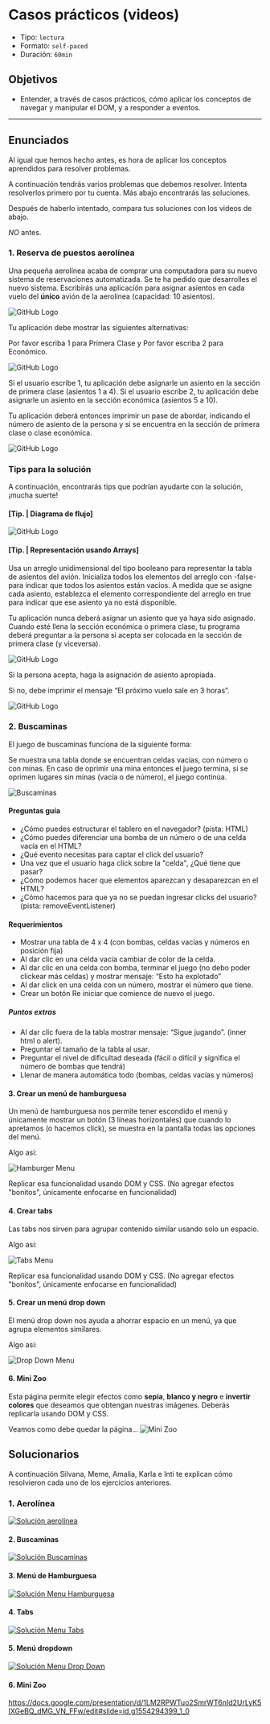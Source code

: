 # Casos prácticos (videos)

- Tipo: `lectura`
- Formato: `self-paced`
- Duración: `60min`

## Objetivos

- Entender, a través de casos prácticos, cómo aplicar los conceptos de navegar
  y manipular el DOM, y a responder a eventos.

***

## Enunciados

Al igual que hemos hecho antes, es hora de aplicar los conceptos aprendidos
para resolver problemas.

A continuación tendrás varios problemas que debemos resolver. Intenta
resolverlos primero por tu cuenta. Más abajo encontrarás las soluciones.

Después de haberlo intentado, compara tus soluciones con los videos de abajo.

*NO* antes.

### 1. Reserva de puestos aerolínea

Una pequeña aerolínea acaba de comprar una computadora para su nuevo sistema
de reservaciones automatizada. Se te ha pedido que desarrolles el nuevo
sistema. Escribirás una aplicación para asignar asientos en cada vuelo del
__único__ avión de la aerolínea (capacidad: 10 asientos).

![GitHub Logo](https://image.ibb.co/eMz26v/avion_2.jpg)

Tu aplicación debe mostrar las siguientes alternativas:

Por favor escriba 1 para Primera Clase y Por favor escriba 2 para Económico.

![GitHub Logo](https://image.ibb.co/mh9PKF/avion_3.jpg)

Si el usuario escribe 1, tu aplicación debe asignarle un asiento en la
sección de primera clase (asientos 1 a 4). Si el usuario escribe 2, tu
aplicación debe asignarle un asiento en la sección económica
(asientos 5 a 10).

Tu aplicación deberá entonces imprimir un pase de abordar, indicando el
número de asiento de la persona y si se encuentra en la sección de primera
clase o clase económica.

![GitHub Logo](https://image.ibb.co/d8gtDa/avion_4.jpg)

### Tips para la solución

A continuación, encontrarás tips que podrían ayudarte con la solución, ¡mucha suerte!

#### [Tip. | Diagrama de flujo]

![GitHub Logo](https://image.ibb.co/bQ86Ya/untitled_8.jpg)

#### [Tip. | Representación usando Arrays]

Usa un arreglo unidimensional del tipo booleano para representar la tabla de
asientos del avión. Inicializa todos los elementos del arreglo con -false-
para indicar que todos los asientos están vacíos. A medida que se asigne cada
asiento, establezca el elemento correspondiente del arreglo en true para
indicar que ese asiento ya no está disponible.

Tu aplicación nunca deberá asignar un asiento que ya haya sido asignado.
Cuando esté llena la sección económica o primera clase, tu programa deberá
preguntar a la persona si acepta ser colocada en la sección de primera clase
(y viceversa).

![GitHub Logo](https://image.ibb.co/nH4rzF/avion_6.jpg)

Si la persona acepta, haga la asignación de asiento apropiada.

Si no, debe imprimir el mensaje “El próximo vuelo sale en 3 horas”.

![GitHub Logo](https://image.ibb.co/d2Hpmv/avion_7.jpg)

### 2. Buscaminas

El juego de buscaminas funciona de la siguiente forma:

Se muestra una tabla donde se encuentran celdas vacías, con número o con minas.
En caso de oprimir una mina entonces el juego termina, si se oprimen lugares
sin minas (vacía o de número), el juego continúa.

![Buscaminas](https://lh4.googleusercontent.com/c4jnMEV2CirXxh8CRzP1y6_VSqfPOLNQnTGyv2uKyPzEMfa42ztBClyMCigW7K3dJqNWacIJDjaj-kfVDFWtQbHySxNhSSRBPVnf2Q2SbHK3MUkWD0WMpsVyXeUAfrI11ya9heW5lng)

#### Preguntas guía

- ¿Cómo puedes estructurar el tablero en el navegador? (pista: HTML)
- ¿Cómo puedes diferenciar una bomba de un número o de una celda vacía en el
  HTML?
- ¿Qué evento necesitas para captar el click del usuario?
- Una vez que el usuario haga click sobre la "celda", ¿Qué tiene que pasar?
- ¿Cómo podemos hacer que elementos aparezcan y desaparezcan en el HTML?
- ¿Cómo hacemos para que ya no se puedan ingresar clicks del usuario?(pista:
  removeEventListener)

#### Requerimientos

- Mostrar una tabla de 4 x 4 (con bombas, celdas vacías y números en posición
  fija)
- Al dar clic en una celda vacía cambiar de color de la celda.
- Al dar clic en una celda con bomba, terminar el juego (no debo poder clickear
  más celdas) y mostrar mensaje: “Esto ha explotado”
- Al dar click en una celda con un número, mostrar el número que tiene.
- Crear un botón Re iniciar que comience de nuevo el juego.

##### Puntos extras

- Al dar clic fuera de la tabla mostrar mensaje: “Sigue jugando”. (inner html o
  alert).
- Preguntar el tamaño de la tabla al usar.
- Preguntar el nivel de dificultad deseada (fácil o difícil y significa el
  número de bombas que tendrá)
- Llenar de manera automática todo (bombas, celdas vacías y números)

#### 3. Crear un menú de hamburguesa

Un menú de hamburguesa nos permite tener escondido el menú y únicamente mostrar
un botón (3 líneas horizontales) que cuando lo apretamos (o hacemos click), se
muestra en la pantalla todas las opciones del menú.

Algo asi:

![Hamburger Menu](http://i.imgur.com/JKJ8V9v.gif)

Replicar esa funcionalidad usando DOM y CSS. (No agregar efectos "bonitos",
únicamente enfocarse en funcionalidad)

#### 4. Crear tabs

Las tabs nos sirven para agrupar contenido similar usando solo un espacio.

Algo asi:

![Tabs Menu](https://diypm8fk7dlz0.cloudfront.net/support/wp-content/uploads/2014/06/simulate-tabs.gif)

Replicar esa funcionalidad usando DOM y CSS. (No agregar efectos "bonitos",
únicamente enfocarse en funcionalidad)

#### 5. Crear un menú drop down

El menú drop down nos ayuda a ahorrar espacio en un menú, ya que agrupa
elementos similares.

Algo asi:

![Drop Down Menu](https://cdn.codemyui.com/wp-content/uploads/2016/06/jQuery-Dropdown-Navigation-Menu.gif)

#### 6. Mini Zoo

Esta página permite elegir efectos como **sepia**, **blanco y negro** e **invertir colores** que deseamos que obtengan nuestras imágenes.
Deberás replicarla usando DOM y CSS.

Veamos como debe quedar la página...
![Mini Zoo](https://fotos.subefotos.com/33a270779462a9ffe98ae8c2b528087co.gif)

## Solucionarios

A continuación Silvana, Meme, Amalia, Karla e Inti te explican cómo resolvieron cada uno de
los ejercicios anteriores.

### 1. Aerolínea

[![Solución aerolínea](https://img.youtube.com/vi/ov2pYXulNvc/0.jpg)](https://www.youtube.com/watch?v=ov2pYXulNvc)

#### 2. Buscaminas

[![Solución Buscaminas](https://img.youtube.com/vi/ZtnY3ojz91k/0.jpg)](https://www.youtube.com/watch?v=ZtnY3ojz91k)

#### 3. Menú de Hamburguesa

[![Solución Menu Hamburguesa](https://img.youtube.com/vi/ej2MVZpPaoM/0.jpg)](https://www.youtube.com/watch?v=ej2MVZpPaoM)

#### 4. Tabs

[![Solución Menu Tabs](https://img.youtube.com/vi/nEKbaKIat1g/0.jpg)](https://www.youtube.com/watch?v=nEKbaKIat1g)

#### 5. Menú dropdown

[![Solución Menu Drop Down](https://img.youtube.com/vi/yV7L6r6D464/0.jpg)](https://www.youtube.com/watch?v=yV7L6r6D464)

#### 6. Mini Zoo

<https://docs.google.com/presentation/d/1LM2RPWTuo2SmrWT6nId2UrLyK5IXGeBQ_dMG_VN_FFw/edit#slide=id.g1554294399_1_0>
